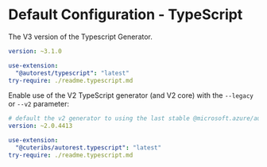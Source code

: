 # Default Configuration - TypeScript

The V3 version of the Typescript Generator.

``` yaml $(typescript) && !$(legacy) && !$(v2) && !isRequested('@microsoft.azure/autorest.typescript')
version: ~3.1.0

use-extension:
  "@autorest/typescript": "latest"
try-require: ./readme.typescript.md
```

Enable use of the V2 TypeScript generator (and V2 core) with the `--legacy` or `--v2` parameter:

``` yaml $(typescript) && ($(legacy) || $(v2) || isRequested('@microsoft.azure/autorest.typescript'))
# default the v2 generator to using the last stable @microsoft.azure/autorest-core
version: ~2.0.4413

use-extension:
  "@cuteribs/autorest.typescript": "latest"
try-require: ./readme.typescript.md
```

